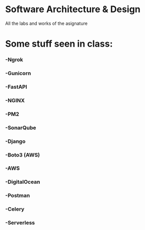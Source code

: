 # Software Architecture & Design

All the labs and works of the asignature

# Some stuff seen in class:

### -Ngrok
### -Gunicorn
### -FastAPI
### -NGINX
### -PM2
### -SonarQube
### -Django
### -Boto3 (AWS)
### -AWS
### -DigitalOcean
### -Postman
### -Celery
### -Serverless
